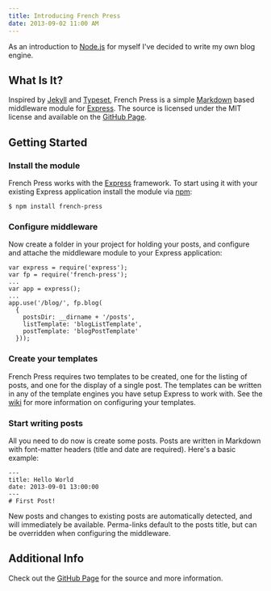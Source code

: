 ```yaml
---
title: Introducing French Press
date: 2013-09-02 11:00 AM
---
```

As an introduction to [Node.js](http://nodejs.org) for myself I've decided to write my own blog engine.

## What Is It?
Inspired by [Jekyll](http://jekyllrb.com/) and [Typeset](https://github.com/typeset/typeset), French Press is a simple
[Markdown](http://daringfireball.net/projects/markdown/) based middleware module for [Express](http://expressjs.com/).
The source is licensed under the MIT license and available on the
[GitHub Page](https://github.com/coryflucas/french-press).

## Getting Started
### Install the module
French Press works with the [Express](http://expressjs.com/) framework.  To start using it with your existing Express
application install the module via [npm](https://npmjs.org/):

    $ npm install french-press

### Configure middleware
Now create a folder in your project for holding your posts, and configure and attache the middleware module to your
Express application:

    var express = require('express');
    var fp = require('french-press');
    ...
    var app = express();
    ...
    app.use('/blog/', fp.blog(
      {
        postsDir: __dirname + '/posts',
        listTemplate: 'blogListTemplate',
        postTemplate: 'blogPostTemplate'
      }));

### Create your templates
French Press requires two templates to be created, one for the listing of posts, and one for the display of a single
post. The templates can be written in any of the template engines you have setup Express to work with. See the
[wiki](https://github.com/coryflucas/french-press/wiki) for more information on configuring your templates.

### Start writing posts
All you need to do now is create some posts.  Posts are written in Markdown with font-matter headers (title and date are
required).  Here's a basic example:

    ---
    title: Hello World
    date: 2013-09-01 13:00:00
    ---
    # First Post!

New posts and changes to existing posts are automatically detected, and will immediately be available.  Perma-links
default to the posts title, but can be overridden when configuring the middleware.

## Additional Info
Check out the [GitHub Page](https://github.com/coryflucas/french-press) for the source and more information.